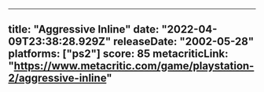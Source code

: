 
---
title: "Aggressive Inline"
date: "2022-04-09T23:38:28.929Z"
releaseDate: "2002-05-28"
platforms: ["ps2"]
score: 85
metacriticLink: "https://www.metacritic.com/game/playstation-2/aggressive-inline"
---
